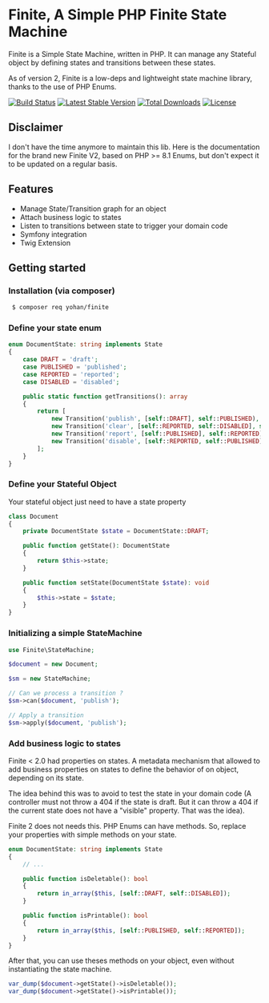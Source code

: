 Finite, A Simple PHP Finite State Machine
=========================================

Finite is a Simple State Machine, written in PHP. 
It can manage any Stateful object by defining states and transitions between these states.

As of version 2, Finite is a low-deps and lightweight state machine library, thanks to the use of PHP Enums.


[![Build Status](https://travis-ci.com/yohang/Finite.svg?branch=master)](https://app.travis-ci.com/yohang/Finite)
[![Latest Stable Version](https://poser.pugx.org/yohang/finite/v/stable.png)](https://packagist.org/packages/yohang/finite)
[![Total Downloads](https://poser.pugx.org/yohang/finite/downloads.png)](https://packagist.org/packages/yohang/finite)
[![License](https://poser.pugx.org/yohang/finite/license.png)](https://packagist.org/packages/yohang/finite)


Disclaimer
----------

I don't have the time anymore to maintain this lib. Here is the documentation for the brand new Finite V2, based
on PHP >= 8.1 Enums, but don't expect it to be updated on a regular basis.


Features
--------

* Manage State/Transition graph for an object
* Attach business logic to states
* Listen to transitions between state to trigger your domain code
* Symfony integration
* Twig Extension

Getting started
---------------

### Installation (via composer)
```bash
 $ composer req yohan/finite
```

### Define your state enum

```php
enum DocumentState: string implements State
{
    case DRAFT = 'draft';
    case PUBLISHED = 'published';
    case REPORTED = 'reported';
    case DISABLED = 'disabled';

    public static function getTransitions(): array
    {
        return [
            new Transition('publish', [self::DRAFT], self::PUBLISHED),
            new Transition('clear', [self::REPORTED, self::DISABLED], self::PUBLISHED),
            new Transition('report', [self::PUBLISHED], self::REPORTED),
            new Transition('disable', [self::REPORTED, self::PUBLISHED], self::DISABLED),
        ];
    }
}

```


### Define your Stateful Object

Your stateful object just need to have a state property


```php
class Document
{
    private DocumentState $state = DocumentState::DRAFT;

    public function getState(): DocumentState
    {
        return $this->state;
    }

    public function setState(DocumentState $state): void
    {
        $this->state = $state;
    }
}
```


### Initializing a simple StateMachine

```php
use Finite\StateMachine;

$document = new Document;

$sm = new StateMachine;

// Can we process a transition ?
$sm->can($document, 'publish');

// Apply a transition
$sm->apply($document, 'publish'); 

```

### Add business logic to states

Finite < 2.0 had properties on states. A metadata mechanism that allowed to add business properties on states to 
define the behavior of on object, depending on its state.

The idea behind this was to avoid to test the state in your domain code (A controller must not throw a 404 if the state 
is draft. But it can throw a 404 if the current state does not have a "visible" property. That was the idea).

Finite 2 does not needs this. PHP Enums can have methods. So, replace your properties with simple methods on your state.

```php
enum DocumentState: string implements State
{
    // ...

    public function isDeletable(): bool
    {
        return in_array($this, [self::DRAFT, self::DISABLED]);
    }

    public function isPrintable(): bool
    {
        return in_array($this, [self::PUBLISHED, self::REPORTED]);
    }
}
```

After that, you can use theses methods on your object, even without instantiating the state machine.

```php
var_dump($document->getState()->isDeletable());
var_dump($document->getState()->isPrintable());
```



